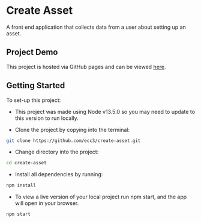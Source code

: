 # Create Asset

A front end application that collects data from a user about setting up an asset.

## Project Demo

This project is hosted via GitHub pages and can be viewed [here](https://ecc-create-asset.netlify.com/).

## Getting Started

To set-up this project:

- This project was made using Node v13.5.0 so you may need to update to this version to run locally.

- Clone the project by copying into the terminal:

```bash
git clone https://github.com/ecc3/create-asset.git
```

- Change directory into the project:

```bash
cd create-asset
```

- Install all dependencies by running:

```bash
npm install
```

- To view a live version of your local project run npm start, and the app will open in your browser.

```bash
npm start
```
